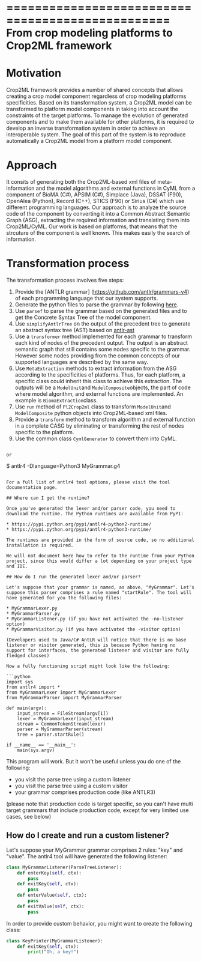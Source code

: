 =================================================
From crop modeling platforms to Crop2ML framework
=================================================

Motivation
==========
Crop2ML framework provides a number of shared concepts that allows creating a crop model component regardless of crop modeling platforms specificities. Based on its transformation 
system, a Crop2ML model can be transformed to platform model components in taking into account the constraints of the target platforms. To manage the evolution of generated components and to make them available for other platforms, it is required to develop an inverse transformation system in order to achieve an interoperable system.
The goal of this part of the system is to reproduce automatically a Crop2ML model from a platform model component.

Approach
========
It consits of generating both the Crop2ML-based xml files of meta-information and the model algorithms and external functions in CyML from a component of BioMA (C#), APSIM (C#), Simplace (Java), DSSAT (F90), OpenAlea (Python), Record (C++), STICS (F90) or Sirius (C#) which use different programming languages.
Our approach is to analyze the source code of the component by converting it into a Common Abstract Semantic Graph (ASG), extracting the required information and translating them into Crop2ML/CyML.
Our work is based on platforms, that means that the strcuture of the component is well known. This makes easily the search of information. 

Transformation process
===========================
The transformation process involves five steps:

1. Provide the [ANTLR grammar] (https://github.com/antlr/grammars-v4) of each programming language that our system supports. 
2. Generate the python files to parse the grammar by following [here](https://github.com/antlr/antlr4/blob/master/doc/python-target.md). 
3. Use `parsef` to parse the grammar based on the generated files and to get the Concrete Syntax Tree of the model component. 
4. Use `simplifyAntlrTree` on the output of the precedent tree to generate an abstract syntax tree (AST) based on [antlr-ast](https://github.com/datacamp/antlr-ast)
5. Use a `transformer` method implemented for each grammar to transform each kind of nodes of the precedent output. The output is an abstract semantic graph that still contains some nodes specific to the grammar. However some nodes providing from the common concepts of our supported languages are described by the same way. 
6. Use `MetaExtraction` methods to extract information from the ASG according to the specificities of platforms. Thus, for each platform, a specific class could inherit this class to achieve this extraction. The outputs will be a `ModelUnit`and `ModelComposite`objects, the part of code where model algorithm, and external functions are implemented. An example is `BiomaExtraction`class.
7. Use `run` method of `Pl2Crop2ml` class to transform `ModelUnit`and `ModelComposite` python objects into Crop2ML-based xml files.
8. Provide a `transform` method to transform algorithm and external function in a complete CASG by eliminating or transforming the rest of nodes specific to the platform. 
9. Use the common class `CymlGenerator` to convert them into CyML.






```

or

```
$ antlr4 -Dlanguage=Python3 MyGrammar.g4
```

For a full list of antlr4 tool options, please visit the tool documentation page.

## Where can I get the runtime?

Once you've generated the lexer and/or parser code, you need to download the runtime. The Python runtimes are available from PyPI:

* https://pypi.python.org/pypi/antlr4-python2-runtime/
* https://pypi.python.org/pypi/antlr4-python3-runtime/

The runtimes are provided in the form of source code, so no additional installation is required.

We will not document here how to refer to the runtime from your Python project, since this would differ a lot depending on your project type and IDE. 

## How do I run the generated lexer and/or parser?

Let's suppose that your grammar is named, as above, "MyGrammar". Let's suppose this parser comprises a rule named "startRule". The tool will have generated for you the following files:

* MyGrammarLexer.py
* MyGrammarParser.py
* MyGrammarListener.py (if you have not activated the -no-listener option)
* MyGrammarVisitor.py (if you have activated the -visitor option)

(Developers used to Java/C# AntLR will notice that there is no base listener or visitor generated, this is because Python having no support for interfaces, the generated listener and visitor are fully fledged classes)

Now a fully functioning script might look like the following:
 
```python
import sys
from antlr4 import *
from MyGrammarLexer import MyGrammarLexer
from MyGrammarParser import MyGrammarParser
 
def main(argv):
    input_stream = FileStream(argv[1])
    lexer = MyGrammarLexer(input_stream)
    stream = CommonTokenStream(lexer)
    parser = MyGrammarParser(stream)
    tree = parser.startRule()
 
if __name__ == '__main__':
    main(sys.argv)
```

This program will work. But it won't be useful unless you do one of the following:

* you visit the parse tree using a custom listener
* you visit the parse tree using a custom visitor
* your grammar comprises production code (like ANTLR3)

(please note that production code is target specific, so you can't have multi target grammars that include production code, except for very limited use cases, see below)
 
## How do I create and run a custom listener?

Let's suppose your MyGrammar grammar comprises 2 rules: "key" and "value". The antlr4 tool will have generated the following listener: 

```python
class MyGrammarListener(ParseTreeListener):
    def enterKey(self, ctx):
        pass
    def exitKey(self, ctx):
        pass
    def enterValue(self, ctx):
        pass
    def exitValue(self, ctx):
        pass
```
 
In order to provide custom behavior, you might want to create the following class:
  
```python
class KeyPrinter(MyGrammarListener):     
    def exitKey(self, ctx):         
        print("Oh, a key!") 
```
 